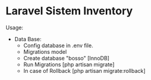 # Laravel Sistem Inventory

Usage:
- Data Base:
	- Config database in .env file.
	- Migrations model
  	- Create database "bosso" [InnoDB]
  	- Run Migrations [php artisan migrate]
  	- In case of Rollback [php artisan migrate:rollback]
